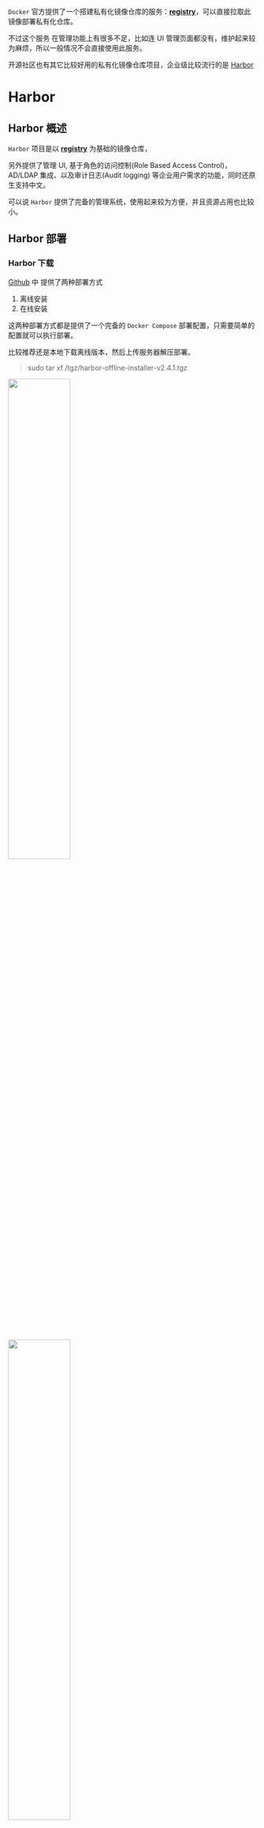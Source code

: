 `Docker` 官方提供了一个搭建私有化镜像仓库的服务：**[registry](https://hub.docker.com/_/registry)**，可以直接拉取此镜像部署私有化仓库。

不过这个服务 在管理功能上有很多不足，比如连 UI 管理页面都没有，维护起来较为麻烦，所以一般情况不会直接使用此服务。

开源社区也有其它比较好用的私有化镜像仓库项目，企业级比较流行的是 [Harbor](https://github.com/goharbor/harbor) 


# Harbor

## Harbor 概述

`Harbor` 项目是以 **[registry](https://hub.docker.com/_/registry)** 为基础的镜像仓库，

另外提供了管理 UI, 基于角色的访问控制(Role Based Access Control)，AD/LDAP 集成、以及审计日志(Audit logging) 等企业用户需求的功能，同时还原生支持中文。

可以说 `Harbor` 提供了完备的管理系统，使用起来较为方便，并且资源占用也比较小。

## Harbor 部署

### Harbor 下载

[Github](https://github.com/goharbor/harbor/releases) 中 提供了两种部署方式 
1. 离线安装
2. 在线安装

这两种部署方式都是提供了一个完备的 `Docker Compose` 部署配置，只需要简单的配置就可以执行部署。

比较推荐还是本地下载离线版本，然后上传服务器解压部署。

> sudo tar xf /tgz/harbor-offline-installer-v2.4.1.tgz

<img src=./images/06/01.png width=50% />

<img src=./images/06/02.png width=50% />

> PS：注意版本


### Harbor 部署配置

解压完成后 在**harbor** 目录会有 **harbor.yml.tml** 和 **install.sh** 两个文件


**harbor.yml.tml** 是部署配置文件模板，需要将此文件改为 **harbor.yml**，部署时会读取 **harbor.yml** 文件中配置。


**install.sh** 是执行文件，执行此文件就会执行部署。


<img src=./images/06/03.png width=50% />


**harbor.yml** 配置文件中默认了许多属性，可以对一些属性进行修改。

在此列出了我更改的属性，未修改的属性没有列出。

```yml
# 设置访问地址，可以使用ip、域名，不可以设置为127.0.0.1或localhost。
# 访问地址
hostname: docker.mwjz.live

# HTTP 访问协议设置
http:
  # http访问端口号
  port: 8433

# 禁用HTTPS协议访问
#https:
# https port for harbor, default is 443
#  port: 443
# The path of cert and key files for nginx
#  certificate: /your/certificate/path
#  private_key: /your/private/key/path

# admin 用户密码
harbor_admin_password: XXXXXXX

# 数据库设置
database:
  # 数据库密码
  password: XXXXXX

# Harbor数据挂载目录
data_volume: /volumes/harbor
```

`Harbor` 页面访问和 **拉取**、 **推送** 操作 都是使用的配置文件中 **hostname** 属性， 在此一步到位设置为域名。


> PS：`Harbor` 推荐使用 `HTTPS` 协议，但因为使用了`网关`，所以只设置了 `HTTP` 协议

### 配置网关

`网关` 配置就不介绍，只列出 `Nginx` 配置属性

```yml
server {
    #SSL 访问端口号为 443
    listen 443 ssl http2;
    #填写绑定证书的域名
    server_name docker.mwjz.live;
    #上传大小限制
    client_max_body_size 3000M;
    #日志
    error_log /var/log/nginx/docker/error.log;
    access_log /var/log/nginx/docker/access.log;
    #证书文件
    ssl_certificate /etc/nginx/conf.d/ssl/docker/docker.mwjz.live_bundle.crt;
    #证书密钥文件
    ssl_certificate_key /etc/nginx/conf.d/ssl/docker/docker.mwjz.live.key;

    ssl_ciphers SHA256:ECDHE:ECDH:AES:HIGH:!NULL:!3DES:!aNULL:!MD5:!ADH:!RC4;
    ssl_protocols TLSv1 TLSv1.1 TLSv1.2;
    ssl_prefer_server_ciphers on;
    location / {
        proxy_pass http://10.0.24.12:8433;
    }
}

```

<img src=./images/06/03_01.png width=50% />

<img src=./images/06/03_02.png width=50% />

重启网关服务

> docker exec -it gateway nginx -s reload

### 执行部署

准备就绪后，就可以执行 **install.sh** 文件进行部署


<img src=./images/06/04.png width=50% />
<img src=./images/06/05.png width=50% />

部署完成后，`Harbor` 会启动 9 个容器服务。让人头疼的是容器命名，没有 **harbor** 前缀。

<img src=./images/06/06.png width=50% />


此时就可以访问 `Harbor` ，第一次访问会跳转到登录页。

可以使用 **admin** 账号登录。

<img src=./images/06/07.png width=50% />

### Harbor 页面

登录成功后， 会跳转到 **主页面(项目标签模块)** 。

在 **项目模块** 中有一个默认 **library** 项目。

**项目** 可以理解为一个镜像组，一个 **项目** 中可以存储多个镜像。

<img src=./images/06/08.png width=50% />


在此创建一个 **mwjz** 私有项目，用来存储 **deploy-web-demo** 镜像

<img src=./images/06/09.png width=50% />
<img src=./images/06/10.png width=50% />

> PS: 其它模块可自行查看

## Harbor 持续集成
 
`Harbor` 镜像 拉取、推送 路径规则是： **主机名/项目/镜像名称**

也就是当 **deploy-web-demo** 镜像要存储在 `Harbor` 仓库 **mwjz** 项目时，拉取 和 推送的路径为： **docker.mwjz.live/mwjz/deploy-web-demo**

### 服务器设置

#### 更新 Docker Compose

以后持续集成中的镜像拉取就改为 `Harbor` 仓库。

预先修改下 **web** 项目  `Docker Compose` 镜像拉取地址。

<img src=./images/06/11.png width=50% />


#### 登录 Harbor

`Harbor` 仓库 **mwjz** 是一个私有项目，需要登录才允许 拉取、推送。

不登录拉取镜像时会直接返回无权限错误。

<img src=./images/06/12.png width=50% />


在服务器中使用 `Docker` 中登录 `Harbor` 仓库

> 注意：必须使用 `sudo` 或者 `root` 用户登录，否则其它用户无法使用此登录凭证

<img src=./images/06/13.png width=50% />

仓库登录成功后 `Docker` 会向 **/root/.docker/config.json** 文件中添加仓库的登录凭证


这个登录凭证在 `Drone` 拉取私有镜像时会使用到。


<img src=./images/06/13_01.png width=50% />

<img src=./images/06/13_02.png width=50% />


仓库登录成功后，再次拉取私有镜像就不会再返回权限错误

<img src=./images/06/14.png width=50% />

### Drone 配置

#### Secret配置

1. 镜像拉取登录凭证

    `Drone` 引擎启动的容器是一个新的环境，无法直接使用服务器的登录凭证 。


    针对这个问题， `Drone` 预定义了一个 **image_pull_secrets** 属性。


    **image_pull_secrets** 可以从 `Secret` 读取私有仓库登录凭证。

    也就是需要在 `Secret` 中配置登录凭证信息属性：**docker_auth_config**

    属性值就是 **/root/.docker/config.json** 文件内容。

    <img src=./images/06/16.png width=50% />

    > PS： 注意，登录凭证必须使用  `sudo` 或 `root` 用户登录，否则不具有拉取权限

2. 镜像推送账号
  
    将 **docker_username**、 **docker_password** 两个 `Secret` 属性值设置为私有镜像仓库信息。



#### .drone.yml 配置


**.drone.yml** 配置文件中的修改主要是将镜像名称和地址都改为 `Harbor` 仓库

1. **build-image** 步骤：
   
    将 **repo** 属性配置为 **docker.mwjz.live/mwjz/deploy-web-demo** 

   并且需要添加 **registry** 属性， 属性值为 **docker.mwjz.live（`Harbor` 仓库 hostname)**

2. **deploy-project** 步骤 
  
    将镜像拉取的地址修改为 **docker.mwjz.live/mwjz/deploy-web-demo**

3. **deploy** 管道：
    
     需要设置私有镜像拉取的登录凭证密钥属性：**image_pull_secrets**

```yml
kind: pipeline          # 定义一个管道
type: docker            # 定义管道类型
name: build              # 定义管道名称

steps:
- name: build-image     # 步骤名称
    image: plugins/docker # 使用镜像
    depends_on: [build-tags, build-project] # 依赖步骤
    settings:             # 当前设置
      username:           # 账号名称
        from_secret: docker_username
      password:           # 账号密码
        from_secret: docker_password
      dockerfile: deploy/Dockerfile # Dockerfile地址， 注意是相对地址
      registry: docker.mwjz.live  # 私有镜像仓库地址
      repo: docker.mwjz.live/mwjz/deploy-web-demo # 镜像名称

---

kind: pipeline
type: docker
name: deploy


image_pull_secrets: # 私有镜像拉取凭证密钥
  - docker_auth_config

steps:

  - name: deploy-project
    image: appleboy/drone-ssh
    settings:
      host:
        from_secret: server_host
      user:
        from_secret: server_username
      password:
        from_secret: server_password
      port: 22
      # insecure: false  如果拉取的镜像地址使用的是http协议,则将此属性设置为true
      command_timeout: 3m
      script:
        - echo ====开始部署=======
        - docker pull docker.mwjz.live/mwjz/deploy-web-demo:latest
        - docker-compose -p web down
        - docker volume rm web-nginx
        - docker-compose -f /yml/docker-compose/web.yml -p web up -d
        - docker rmi $(docker images | grep deploy-web-demo | grep none | awk  '{print $3}')
        - echo ====部署成功=======
```

### 提交测试

全部准备完成后就可以修改项目版本号，然后可以提交测试构建。

构建时可能会有些问题，但一般都是小问题，可以检查配置或查询 `Google` 解决。

实在解决不了可以留言，如果我知道问题可以帮忙。

<img src=./images/06/15.png width=50% />

<img src=./images/06/17.png width=50% />

<img src=./images/06/18.png width=50% />

<img src=./images/06/19.png width=50% />
